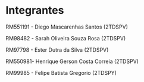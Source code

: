 # Integrantes

RM551191 - Diego Mascarenhas Santos (2TDSPV)

RM98482 - Sarah Oliveira Souza Rosa (2TDSPV)

RM97798 - Ester Dutra da Silva (2TDSPV)

RM550981- Henrique Gerson Costa Correia (2TDSPV)

RM99985 - Felipe Batista Gregorio (2TDSPY)
